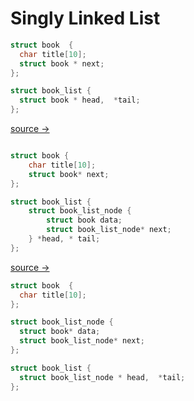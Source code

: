 # Singly Linked List


```c
struct book  {
  char title[10];
  struct book * next;
};

struct book_list {
  struct book * head,  *tail;
};
```
[source → ](linked_lists1.md)
 
```c

struct book {
    char title[10];
    struct book* next;
};

struct book_list {
    struct book_list_node {
        struct book data;
        struct book_list_node* next;
    } *head, * tail;
};
```
[source → ](linked_lists2.md)

```c
struct book  {
  char title[10];
};

struct book_list_node {
  struct book* data;
  struct book_list_node* next;
};

struct book_list {
  struct book_list_node * head,  *tail;
};
```


